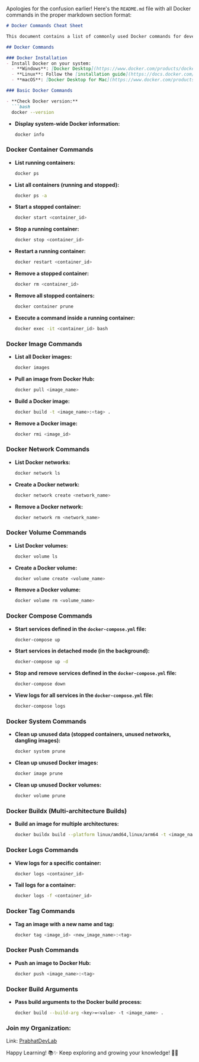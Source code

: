 Apologies for the confusion earlier! Here's the `README.md` file with all Docker commands in the proper markdown section format:

```markdown
# Docker Commands Cheat Sheet

This document contains a list of commonly used Docker commands for development and deployment.

## Docker Commands

### Docker Installation
- Install Docker on your system:
  - **Windows**: [Docker Desktop](https://www.docker.com/products/docker-desktop)
  - **Linux**: Follow the [installation guide](https://docs.docker.com/engine/install/)
  - **macOS**: [Docker Desktop for Mac](https://www.docker.com/products/docker-desktop)

### Basic Docker Commands

- **Check Docker version:**
  ```bash
  docker --version
  ```

- **Display system-wide Docker information:**
  ```bash
  docker info
  ```

### Docker Container Commands

- **List running containers:**
  ```bash
  docker ps
  ```

- **List all containers (running and stopped):**
  ```bash
  docker ps -a
  ```

- **Start a stopped container:**
  ```bash
  docker start <container_id>
  ```

- **Stop a running container:**
  ```bash
  docker stop <container_id>
  ```

- **Restart a running container:**
  ```bash
  docker restart <container_id>
  ```

- **Remove a stopped container:**
  ```bash
  docker rm <container_id>
  ```

- **Remove all stopped containers:**
  ```bash
  docker container prune
  ```

- **Execute a command inside a running container:**
  ```bash
  docker exec -it <container_id> bash
  ```

### Docker Image Commands

- **List all Docker images:**
  ```bash
  docker images
  ```

- **Pull an image from Docker Hub:**
  ```bash
  docker pull <image_name>
  ```

- **Build a Docker image:**
  ```bash
  docker build -t <image_name>:<tag> .
  ```

- **Remove a Docker image:**
  ```bash
  docker rmi <image_id>
  ```

### Docker Network Commands

- **List Docker networks:**
  ```bash
  docker network ls
  ```

- **Create a Docker network:**
  ```bash
  docker network create <network_name>
  ```

- **Remove a Docker network:**
  ```bash
  docker network rm <network_name>
  ```

### Docker Volume Commands

- **List Docker volumes:**
  ```bash
  docker volume ls
  ```

- **Create a Docker volume:**
  ```bash
  docker volume create <volume_name>
  ```

- **Remove a Docker volume:**
  ```bash
  docker volume rm <volume_name>
  ```

### Docker Compose Commands

- **Start services defined in the `docker-compose.yml` file:**
  ```bash
  docker-compose up
  ```

- **Start services in detached mode (in the background):**
  ```bash
  docker-compose up -d
  ```

- **Stop and remove services defined in the `docker-compose.yml` file:**
  ```bash
  docker-compose down
  ```

- **View logs for all services in the `docker-compose.yml` file:**
  ```bash
  docker-compose logs
  ```

### Docker System Commands

- **Clean up unused data (stopped containers, unused networks, dangling images):**
  ```bash
  docker system prune
  ```

- **Clean up unused Docker images:**
  ```bash
  docker image prune
  ```

- **Clean up unused Docker volumes:**
  ```bash
  docker volume prune
  ```

### Docker Buildx (Multi-architecture Builds)

- **Build an image for multiple architectures:**
  ```bash
  docker buildx build --platform linux/amd64,linux/arm64 -t <image_name> .
  ```

### Docker Logs Commands

- **View logs for a specific container:**
  ```bash
  docker logs <container_id>
  ```

- **Tail logs for a container:**
  ```bash
  docker logs -f <container_id>
  ```

### Docker Tag Commands

- **Tag an image with a new name and tag:**
  ```bash
  docker tag <image_id> <new_image_name>:<tag>
  ```

### Docker Push Commands

- **Push an image to Docker Hub:**
  ```bash
  docker push <image_name>:<tag>
  ```

### Docker Build Arguments

- **Pass build arguments to the Docker build process:**
  ```bash
  docker build --build-arg <key>=<value> -t <image_name> .
  ```




### Join my Organization: 
Link: <a href="https://github.com/Tech-Hubs" target="_blank">PrabhatDevLab</a>


<p>Happy Learning! 📚✨ Keep exploring and growing your knowledge! 🚀😊</p>
